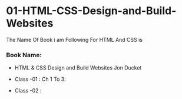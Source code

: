 # 01-HTML-CSS-Design-and-Build-Websites

The Name Of Book i am Following For HTML And CSS is <br> 

### Book Name: <br/> 
* HTML & CSS Design and Build Websites Jon Ducket
* Class -01 : Ch 1 To 3:

* Class -02 :
